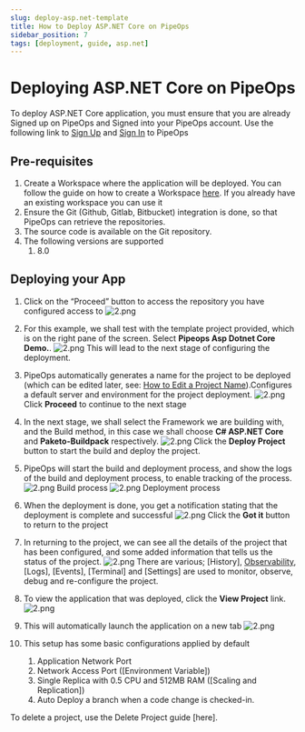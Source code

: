 ```yaml
---
slug: deploy-asp.net-template
title: How to Deploy ASP.NET Core on PipeOps
sidebar_position: 7
tags: [deployment, guide, asp.net]
---
```


# Deploying ASP.NET Core on PipeOps

To deploy ASP.NET Core application, you must ensure that you are already Signed up on PipeOps and Signed into your PipeOps account.
Use the following link to [Sign Up](https://console.pipeops.io/auth/signup) and [Sign In](https://console.pipeops.io/auth/signin) to PipeOps

## Pre-requisites

1. Create a Workspace where the application will be deployed. You can follow the guide on how to create a Workspace [here](/docs/Collaboration/workspaces#creating-a-new-workspace). If you already have an existing workspace you can use it
1. Ensure the Git (Github, Gitlab, Bitbucket) integration is done, so that PipeOps can retrieve the repositories.
1. The source code is available on the Git repository.
1. The following versions are supported
   1. 8.0

## Deploying your App

1. Click on the “Proceed” button to access the repository you have configured access to
![2.png](https://res.cloudinary.com/djhh4kkml/image/upload/v1678875019/Pipeops/image_5_bbno.png)

1. For this example, we shall test with the template project provided, which is on the right pane of the screen. Select **Pipeops Asp Dotnet Core Demo.**.
![2.png](https://res.cloudinary.com/djhh4kkml/image/upload/v1678875019/Pipeops/image_5_bbno.png)
This will lead to the next stage of configuring the deployment.

1. PipeOps automatically generates a name for the project to be deployed (which can be edited later, see: [How to Edit a Project Name](/docs/intro.md)).Configures a default server and environment for the project deployment.
![2.png](https://res.cloudinary.com/djhh4kkml/image/upload/v1678875019/Pipeops/image_5_bbno.png)
Click **Proceed** to continue to the next stage

1. In the next stage, we shall select the Framework we are building with, and the Build method, in this case we shall choose **C# ASP.NET Core** and **Paketo-Buildpack** respectively.
![2.png](https://res.cloudinary.com/djhh4kkml/image/upload/v1678875019/Pipeops/image_5_bbno.png)
Click the **Deploy Project** button to start the build and deploy the project.

1. PipeOps will start the build and deployment process, and show the logs of the build and deployment process, to enable tracking of the process.
![2.png](https://res.cloudinary.com/djhh4kkml/image/upload/v1678875019/Pipeops/image_5_bbno.png)
Build process
![2.png](https://res.cloudinary.com/djhh4kkml/image/upload/v1678875019/Pipeops/image_5_bbno.png)
Deployment process

1. When the deployment is done, you get a notification stating that the deployment is complete and successful
![2.png](https://res.cloudinary.com/djhh4kkml/image/upload/v1678875019/Pipeops/image_5_bbno.png)
Click the **Got it** button to return to the project

1. In returning to the project, we can see all the details of the project that has been configured, and some added information that tells us the status of the project.
![2.png](https://res.cloudinary.com/djhh4kkml/image/upload/v1678875019/Pipeops/image_5_bbno.png)
There are various; [History], [Observability](/docs/User%20Guides/For%20Startups/cluster-observability), [Logs], [Events], [Terminal] and [Settings] are used to monitor, observe, debug and re-configure the project.

1. To view the application that was deployed, click the **View Project** link.
![2.png](https://res.cloudinary.com/djhh4kkml/image/upload/v1678875019/Pipeops/image_5_bbno.png)

1. This will automatically launch the application on a new tab
![2.png](https://res.cloudinary.com/djhh4kkml/image/upload/v1678875019/Pipeops/image_5_bbno.png)

1. This setup has some basic configurations applied by default
   1. Application Network Port
   1. Network Access Port ([Environment Variable])
   1. Single Replica with 0.5 CPU and 512MB RAM ([Scaling and Replication])
   1. Auto Deploy a branch when a code change is checked-in.

To delete a project, use the Delete Project guide [here].
